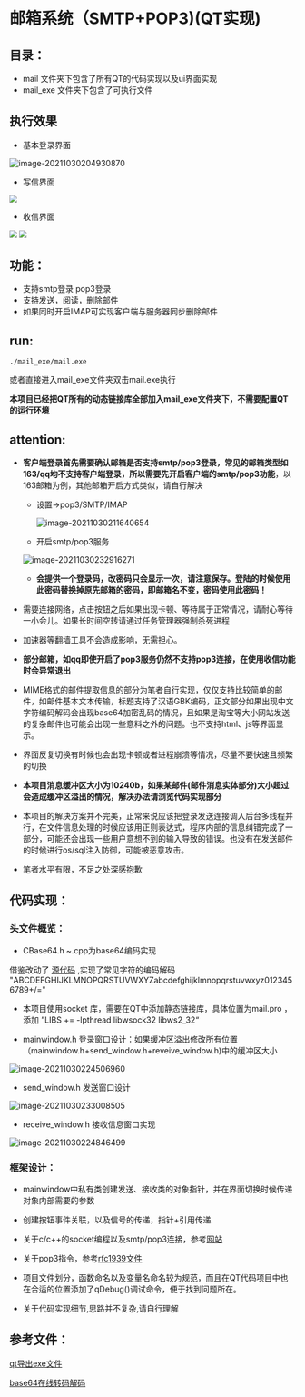# 邮箱系统（SMTP+POP3)(QT实现)



## 目录：

- mail 文件夹下包含了所有QT的代码实现以及ui界面实现
- mail_exe 文件夹下包含了可执行文件



## 执行效果

- 基本登录界面

![image-20211030204930870](https://raw.githubusercontent.com/learner-lu/picbed/master/image-20211030204930870.png) 

- 写信界面

<img src="https://raw.githubusercontent.com/learner-lu/picbed/master/image-20211030205548099.png" style="zoom:80%;" /> 

- 收信界面

<img src="https://raw.githubusercontent.com/learner-lu/picbed/master/9S15VSM5TSMNEQQ4MEKD}_X.png" style="zoom:80%;" /> 

<img src="https://raw.githubusercontent.com/learner-lu/picbed/master/1.png" alt=" " style="zoom:80%;" /> 



## 功能：

- 支持smtp登录 pop3登录
- 支持发送，阅读，删除邮件
- 如果同时开启IMAP可实现客户端与服务器同步删除邮件



## run:

```shell
./mail_exe/mail.exe
```

或者直接进入mail_exe文件夹双击mail.exe执行

**本项目已经把QT所有的动态链接库全部加入mail_exe文件夹下，不需要配置QT的运行环境**



## attention:

- **客户端登录首先需要确认邮箱是否支持smtp/pop3登录，常见的邮箱类型如163/qq均不支持客户端登录，所以需要先开启客户端的smtp/pop3功能**，以163邮箱为例，其他邮箱开启方式类似，请自行解决

  - 设置->pop3/SMTP/IMAP

    ![image-20211030211640654](https://raw.githubusercontent.com/learner-lu/picbed/master/image-20211030211640654.png) 

  - 开启smtp/pop3服务

  ![image-20211030232916271](https://raw.githubusercontent.com/learner-lu/picbed/master/image-20211030232916271.png) 

  - **会提供一个登录码，改密码只会显示一次，请注意保存。登陆的时候使用此密码替换掉原先邮箱的密码，即邮箱名不变，密码使用此密码！**

- 需要连接网络，点击按钮之后如果出现卡顿、等待属于正常情况，请耐心等待一小会儿。如果长时间空转请通过任务管理器强制杀死进程
- 加速器等翻墙工具不会造成影响，无需担心。
- **部分邮箱，如qq即使开启了pop3服务仍然不支持pop3连接，在使用收信功能时会异常退出**
- MIME格式的邮件提取信息的部分为笔者自行实现，仅仅支持比较简单的邮件，如邮件基本文本传输，标题支持了汉语GBK编码，正文部分如果出现中文字符编码解码会出现base64加密乱码的情况，且如果是淘宝等大小网站发送的复杂邮件也可能会出现一些意料之外的问题。也不支持html、js等界面显示。
- 界面反复切换有时候也会出现卡顿或者进程崩溃等情况，尽量不要快速且频繁的切换
- **本项目消息缓冲区大小为10240b，如果某邮件(邮件消息实体部分)大小超过会造成缓冲区溢出的情况，解决办法请浏览代码实现部分**
- 本项目的解决方案并不完美，正常来说应该把登录发送连接调入后台多线程并行，在文件信息处理的时候应该用正则表达式，程序内部的信息纠错完成了一部分，可能还会出现一些用户意想不到的输入导致的错误。也没有在发送邮件的时候进行os/sql注入防御，可能被恶意攻击。
- 笔者水平有限，不足之处深感抱歉



## 代码实现：

### 头文件概览：

- CBase64.h   ~.cpp为base64编码实现

借鉴改动了 [源代码]( https://blog.csdn.net/chenxiaohua/article/details/4084602 ) ,实现了常见字符的编码解码 "ABCDEFGHIJKLMNOPQRSTUVWXYZabcdefghijklmnopqrstuvwxyz0123456789+/="

- 本项目使用socket 库，需要在QT中添加静态链接库，具体位置为mail.pro ，添加 ”LIBS += -lpthread libwsock32 libws2_32“

- mainwindow.h 登录窗口设计：如果缓冲区溢出修改所有位置（mainwindow.h+send_window.h+reveive_window.h)中的缓冲区大小

![image-20211030224506960](https://raw.githubusercontent.com/learner-lu/picbed/master/image-20211030224506960.png) 

- send_window.h 发送窗口设计

![image-20211030233008505](https://raw.githubusercontent.com/learner-lu/picbed/master/image-20211030233008505.png) 

- receive_window.h 接收信息窗口实现

![image-20211030224846499](https://raw.githubusercontent.com/learner-lu/picbed/master/image-20211030224846499.png) 



### 框架设计：

- mainwindow中私有类创建发送、接收类的对象指针，并在界面切换时候传递对象内部需要的参数
- 创建按钮事件关联，以及信号的传递，指针+引用传递
- 关于c/c++的socket编程以及smtp/pop3连接，参考[网站](https://blog.csdn.net/yuzhenxiong0823/article/details/7713059?utm_source=app&app_version=4.17.0&utm_source=app) 
- 关于pop3指令，参考[rfc1939文件](https://www.ietf.org/rfc/rfc1939.txt?number=1939)

- 项目文件划分，函数命名以及变量名命名较为规范，而且在QT代码项目中也在合适的位置添加了qDebug()调试命令，便于找到问题所在。
- 关于代码实现细节,思路并不复杂,请自行理解



## 参考文件：

[qt导出exe文件](https://blog.csdn.net/qq_39054069/article/details/96481902)

[base64在线转码解码](https://www.qqxiuzi.cn/bianma/base64.htm)

